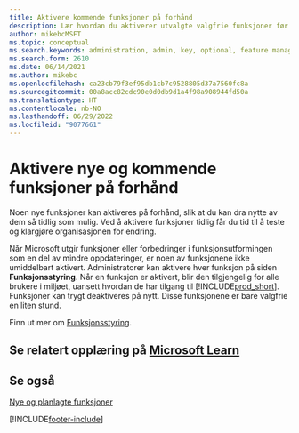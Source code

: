 ```yaml
---
title: Aktivere kommende funksjoner på forhånd
description: Lær hvordan du aktiverer utvalgte valgfrie funksjoner før de blir obligatoriske.
author: mikebcMSFT
ms.topic: conceptual
ms.search.keywords: administration, admin, key, optional, feature management, early access, preview
ms.search.form: 2610
ms.date: 06/14/2021
ms.author: mikebc
ms.openlocfilehash: ca23cb79f3ef95db1cb7c9528805d37a7560fc8a
ms.sourcegitcommit: 00a8acc82cdc90e0d0db9d1a4f98a908944fd50a
ms.translationtype: HT
ms.contentlocale: nb-NO
ms.lasthandoff: 06/29/2022
ms.locfileid: "9077661"
---
```

# <a name="enabling-new-and-upcoming-features-ahead-of-time"></a>Aktivere nye og kommende funksjoner på forhånd

Noen nye funksjoner kan aktiveres på forhånd, slik at du kan dra nytte av dem så tidlig som mulig. Ved å aktivere funksjoner tidlig får du tid til å teste og klargjøre organisasjonen for endring.

Når Microsoft utgir funksjoner eller forbedringer i funksjonsutformingen som en del av mindre oppdateringer, er noen av funksjonene ikke umiddelbart aktivert. Administratorer kan aktivere hver funksjon på siden **Funksjonsstyring**. Når en funksjon er aktivert, blir den tilgjengelig for alle brukere i miljøet, uansett hvordan de har tilgang til [!INCLUDE[prod_short](includes/prod_short.md)]. Funksjoner kan trygt deaktiveres på nytt. Disse funksjonene er bare valgfrie en liten stund.

Finn ut mer om [Funksjonsstyring](/dynamics365/business-central/dev-itpro/administration/feature-management).  

## <a name="see-related-training-at-microsoft-learn"></a>Se relatert opplæring på [Microsoft Learn](/learn/modules/admin-online-dynamics-365-business-central/)

## <a name="see-also"></a>Se også

[Nye og planlagte funksjoner](/dynamics365-release-plan/2021wave1/)  


[!INCLUDE[footer-include](includes/footer-banner.md)]